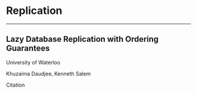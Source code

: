 # Replication

---

## Lazy Database Replication with Ordering Guarantees

University of Waterloo

Khuzaima Daudjee, Kenneth Salem

Citation


